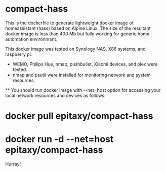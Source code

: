 # compact-hass

This is the dockerfile to generate lightweight docker image of homeassistant (hass) based on Alpine Linux.
The size of the resultant docker image is less than 400 Mb but fully working for generic home automation environment.

This docker image was tested on Synology NAS, X86 systems, and raspberry pi.

* WEMO, Philips Hue, nmap, pushbullet, Xiaomi devices, and plex were tested. 
* nmap and psutil were installed for monitoring network and system resources.

** You should run docker image with --net=host option for accessing your local network resources and devices as follows:

# docker pull epitaxy/compact-hass
# docker run -d --net=host epitaxy/compact-hass

Hurray!
